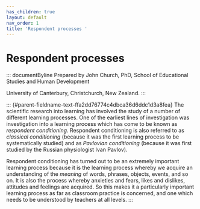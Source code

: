 ```yaml
---
has_children: true
layout: default
nav_order: 1
title: 'Respondent processes '
---
```

# Respondent processes 


::: documentByline
Prepared by John Church, PhD, School of Educational Studies and Human
Development

University of Canterbury, Christchurch, New Zealand.
:::

::: {#parent-fieldname-text-ffa2dd76774c4dbca36d6ddc1d3a8fea}
The scientific research into learning has involved the study of a number
of different learning processes. One of the earliest lines of
investigation was investigation into a learning process which has come
to be known as *respondent conditioning*. Respondent conditioning is
also referred to as *classical conditioning* (because it was the first
learning process to be systematically studied) and as *Pavlovian
conditioning* (because it was first studied by the Russian physiologist
Ivan Pavlov).

Respondent conditioning has turned out to be an extremely important
learning process because it is the learning process whereby we acquire
an understanding of the *meaning* of words, phrases, objects, events,
and so on. It is also the process whereby anxieties and fears, likes and
dislikes, attitudes and feelings are acquired. So this makes it a
particularly important learning process as far as classroom practice is
concerned, and one which needs to be understood by teachers at all
levels.
:::
